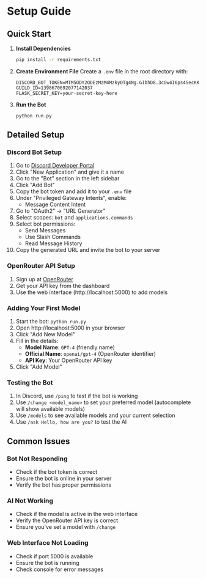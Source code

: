 # Setup Guide

## Quick Start

1. **Install Dependencies**
   ```bash
   pip install -r requirements.txt
   ```

2. **Create Environment File**
   Create a `.env` file in the root directory with:
   ```
   DISCORD_BOT_TOKEN=MTM5ODY2ODEzMzM4MzkyOTg4Ng.GIbhD8.3cGw4I6ps4SecKK8tckVvOf3h7wgAI4y48WW5Q
   GUILD_ID=1398670692077142037
   FLASK_SECRET_KEY=your-secret-key-here
   ```

3. **Run the Bot**
   ```bash
   python run.py
   ```

## Detailed Setup

### Discord Bot Setup

1. Go to [Discord Developer Portal](https://discord.com/developers/applications)
2. Click "New Application" and give it a name
3. Go to the "Bot" section in the left sidebar
4. Click "Add Bot"
5. Copy the bot token and add it to your `.env` file
6. Under "Privileged Gateway Intents", enable:
   - Message Content Intent
7. Go to "OAuth2" → "URL Generator"
8. Select scopes: `bot` and `applications.commands`
9. Select bot permissions:
   - Send Messages
   - Use Slash Commands
   - Read Message History
10. Copy the generated URL and invite the bot to your server

### OpenRouter API Setup

1. Sign up at [OpenRouter](https://openrouter.ai/)
2. Get your API key from the dashboard
3. Use the web interface (http://localhost:5000) to add models

### Adding Your First Model

1. Start the bot: `python run.py`
2. Open http://localhost:5000 in your browser
3. Click "Add New Model"
4. Fill in the details:
   - **Model Name**: `GPT-4` (friendly name)
   - **Official Name**: `openai/gpt-4` (OpenRouter identifier)
   - **API Key**: Your OpenRouter API key
5. Click "Add Model"

### Testing the Bot

1. In Discord, use `/ping` to test if the bot is working
2. Use `/change <model_name>` to set your preferred model (autocomplete will show available models)
3. Use `/models` to see available models and your current selection
4. Use `/ask Hello, how are you?` to test the AI

## Common Issues

### Bot Not Responding
- Check if the bot token is correct
- Ensure the bot is online in your server
- Verify the bot has proper permissions

### AI Not Working
- Check if the model is active in the web interface
- Verify the OpenRouter API key is correct
- Ensure you've set a model with `/change`

### Web Interface Not Loading
- Check if port 5000 is available
- Ensure the bot is running
- Check console for error messages 